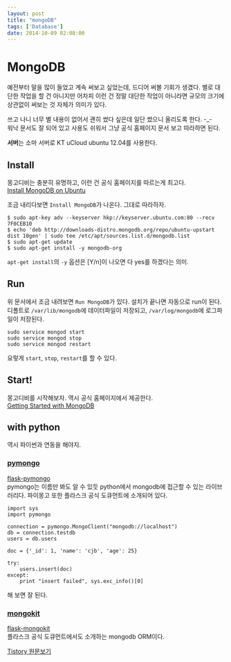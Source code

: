 ```yaml
---
layout: post
title: "mongoDB"
tags: ['Database']
date: 2014-10-09 02:08:00
---
```

# MongoDB

예전부터 말을 많이 들었고 계속 써보고 싶었는데, 드디어 써볼 기회가 생겼다. 별로 대단한 작업을 할 건 아니지만 어차피 이런 건 정말 대단한 작업이 아니라면 규모의 크기에 상관없이 써보는 것 자체가 의미가 있다. 

쓰고 나니 너무 별 내용이 없어서 괜히 썼다 싶은데 일단 썼으니 올리도록 한다. -_-  
워낙 문서도 잘 되어 있고 사용도 쉬워서 그냥 공식 홈페이지 문서 보고 따라하면 된다.

**서버**는 소마 서버로 KT uCloud ubuntu 12.04를 사용한다.

## Install

몽고디비는 충분히 유명하고, 이런 건 공식 홈페이지를 따르는게 최고다.  
[Install MongoDB on Ubuntu](http://docs.mongodb.org/manual/tutorial/install-mongodb-on-ubuntu/)

조금 내리다보면 `Install MongoDB`가 나온다. 그대로 따라하자.
    
    
    $ sudo apt-key adv --keyserver hkp://keyserver.ubuntu.com:80 --recv 7F0CEB10
    $ echo 'deb http://downloads-distro.mongodb.org/repo/ubuntu-upstart dist 10gen' | sudo tee /etc/apt/sources.list.d/mongodb.list
    $ sudo apt-get update
    $ sudo apt-get install -y mongodb-org
    

`apt-get install`의 `-y` 옵션은 [Y/n]이 나오면 다 yes를 하겠다는 의미.

## Run

위 문서에서 조금 내려보면 `Run MongoDB`가 있다. 설치가 끝나면 자동으로 run이 된다.  
디폴트로 `/var/lib/mongodb`에 데이터파일이 저장되고, `/var/log/mongodb`에 로그파일이 저장된다.
    
    
    sudo service mongod start
    sudo service mongod stop
    sudo service mongod restart
    

요렇게 `start`, `stop`, `restart`를 할 수 있다.

## Start!

몽고디비를 시작해보자. 역시 공식 홈페이지에서 제공한다.  
[Getting Started with MongoDB](http://docs.mongodb.org/manual/tutorial/getting-started/)

## with python

역시 파이썬과 연동을 해야지.

### [pymongo](http://api.mongodb.org/python/current/)

[flask-pymongo](http://flask.pocoo.org/docs/0.10/patterns/mongokit/)  
pymongo는 이름만 봐도 알 수 있듯 python에서 mongodb에 접근할 수 있는 라이브러리다. 파이몽고 또한 플라스크 공식 도큐먼트에 소개되어 있다. 
    
    
    import sys
    import pymongo
    
    connection = pymongo.MongoClient("mongodb://localhost")
    db = connection.testdb
    users = db.users
    
    doc = {'_id': 1, 'name': 'cjb', 'age': 25}
    
    try:
        users.insert(doc)
    except:
        print "insert failed", sys.exc_info()[0]
    

해 보면 잘 된다.

### [mongokit](http://namlook.github.io/mongokit/)

[flask-mongokit](http://flask.pocoo.org/docs/0.10/patterns/mongokit/)  
플라스크 공식 도큐먼트에서도 소개하는 mongodb ORM이다.


[Tistory 원문보기](http://khanrc.tistory.com/52)
